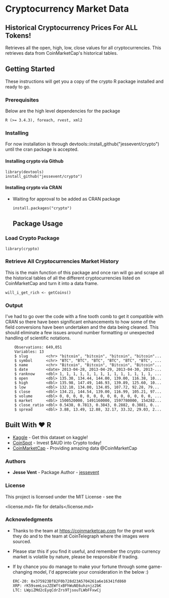 # Cryptocurrency Market Data

## Historical Cryptocurrency Prices For ALL Tokens!

Retrieves all the open, high, low, close values for all cryptocurrencies. This retrieves data from CoinMarketCap's historical tables.

## Getting Started

These instructions will get you a copy of the crypto R package installed and ready to go.

### Prerequisites

Below are the high level dependencies for the package

```
R (>= 3.4.3), foreach, rvest, xml2
```

### Installing

For now installation is through devtools::install_github("jessevent/crypto") until the cran package is accepted.

#### Installing crypto via Github

```
library(devtools)
install_github("jessevent/crypto")
```

#### Installing crypto via CRAN

- Waiting for approval to be added as CRAN package

  ```
  install.packages("crypto")
  ```

  ## Package Usage

### Load Crypto Package

```
library(crypto)
```

### Retrieve All Cryptocurrencies Market History

This is the main function of this package and once ran will go and scrape all the historical tables of all the different cryptocurrencies listed on CoinMarketCap and turn it into a data frame.

```
will_i_get_rich <- getCoins()
```

### Output

I've had to go over the code with a fine tooth comb to get it compatible with CRAN so there have been significant enhancements to how some of the field conversions have been undertaken and the data being cleaned. This should eliminate a few issues around number formatting or unexpected handling of scientific notations.

```
    Observations: 649,051
    Variables: 13
    $ slug        <chr> "bitcoin", "bitcoin", "bitcoin", "bitcoin"...
    $ symbol      <chr> "BTC", "BTC", "BTC", "BTC", "BTC", "BTC", ...
    $ name        <chr> "Bitcoin", "Bitcoin", "Bitcoin", "Bitcoin"...
    $ date        <date> 2013-04-28, 2013-04-29, 2013-04-30, 2013-...
    $ ranknow     <dbl> 1, 1, 1, 1, 1, 1, 1, 1, 1, 1, 1, 1, 1, 1, ...
    $ open        <dbl> 135.30, 134.44, 144.00, 139.00, 116.38, 10...
    $ high        <dbl> 135.98, 147.49, 146.93, 139.89, 125.60, 10...
    $ low         <dbl> 132.10, 134.00, 134.05, 107.72, 92.28, 79...
    $ close       <dbl> 134.21, 144.54, 139.00, 116.99, 105.21, 97...
    $ volume      <dbl> 0, 0, 0, 0, 0, 0, 0, 0, 0, 0, 0, 0, 0, 0, ...
    $ market      <dbl> 1500520000, 1491160000, 1597780000, 154282...
    $ close_ratio <dbl> 0.5438, 0.7813, 0.3843, 0.2882, 0.3881, 0...
    $ spread      <dbl> 3.88, 13.49, 12.88, 32.17, 33.32, 29.03, 2...
```

## Built With :heart: R

- [Kaggle](https://www.kaggle.com/jessevent/all-crypto-currencies) - Get this dataset on kaggle!
- [CoinSpot](https://coinspot.com.au?affiliate=9V5G4) - Invest $AUD into Crypto today!
- [CoinMarketCap](https://coinmarketcap.com/) - Providing amazing data @CoinMarketCap

### Authors

- **Jesse Vent** - Package Author - [jessevent](https://github.com/jessevent)

### License

This project is licensed under the MIT License - see the 

<license.md> file for details</license.md>

### Acknowledgments

- Thanks to the team at <https://coinmarketcap.com> for the great work they do and to the team at CoinTelegraph where the images were sourced.
- Please star this if you find it useful, and remember the crypto currency market is volatile by nature, please be responsible if trading.
- If by chance you do manage to make your fortune through some game-changing model, I'd appreciate your consideration in the below :)

  ```
  ERC-20: 0x375923Bf82F0b728d23A5704261a6e16341fd860
  XRP: rK59semLsuJZEWftxBFhWuNE6uhznjz2bK
  LTC: LWpiZMd2cEyqCdrZrs9TjsouTLWbFFxwCj
  ```
